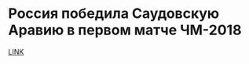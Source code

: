 # Россия победила Саудовскую Аравию в первом матче ЧМ-2018



[LINK](https://varlamov.ru/2965036.html)